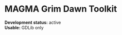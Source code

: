 MAGMA Grim Dawn Toolkit
=======================

**Development status:** active  
**Usable:** GDLib only

